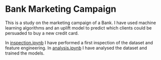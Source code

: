 # Bank Marketing Campaign

This is a study on the marketing campaign of a Bank. 
I have used machine learning algorithms and an uplift model to predict which clients could be persuaded to buy a new credit card.

In [inspection.ipynb](https://github.com/spinastro/Bank_Marketing_Campaign/blob/master/LSpina_Part1_Inspection.ipynb) I have performed a first inspection of the dataset and feature engineering.
In [analysis.ipynb](https://github.com/spinastro/Bank_Marketing_Campaign/blob/master/LSpina_Part2_Analysis.ipynb) I have analysed the dataset and trained the models.
